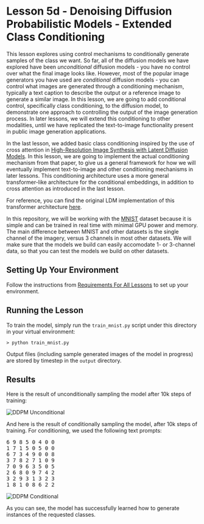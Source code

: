# Lesson 5d - Denoising Diffusion Probabilistic Models - Extended Class Conditioning

This lesson explores using control mechanisms to conditionally generate samples of the class we want. So far, all of the diffusion models we have explored have been *unconditional* diffusion models - you have no control over what the final image looks like. However, most of the popular image generators you have used are *conditional* diffusion models - you can control what images are generated through a conditioning mechanism, typically a text caption to describe the output or a reference image to generate a similar image. In this lesson, we are going to add conditional control, specifically class conditioning, to the diffusion model, to demonstrate one approach to controlling the output of the image generation process. In later lessons, we will extend this conditioning to other modalities, until we have replicated the text-to-image functionality present in public image generation applications. 

In the last lesson, we added basic class conditioning inspired by the use of cross attention in [High-Resolution Image Synthesis with Latent Diffusion Models](https://arxiv.org/abs/2112.10752). In this lesson, we are going to implement the actual conditioning mechanism from that paper, to give us a general framework for how we will eventually implement text-to-image and other conditioning mechanisms in later lessons. This conditioning architecture uses a more general transformer-like architecture for the conditional embeddings, in addition to cross attention as introduced in the last lesson.

For reference, you can find the original LDM implementation of this transformer architecture [here](https://github.com/CompVis/latent-diffusion/blob/main/ldm/modules/attention.py#L218).

In this repository, we will be working with the [MNIST](https://en.wikipedia.org/wiki/MNIST_database) dataset because it is simple and can be trained in real time with minimal GPU power and memory. The main difference between MNIST and other datasets is the single channel of the imagery, versus 3 channels in most other datasets. We will make sure that the models we build can easily accomodate 1- or 3-channel data, so that you can test the models we build on other datasets.

## Setting Up Your Environment

Follow the instructions from [Requirements For All Lessons](https://github.com/swookey-thinky/mindiffusion?tab=readme-ov-file#requirements-for-all-lessons) to set up your environment.

## Running the Lesson

To train the model, simply run the `train_mnist.py` script under this directory in your virtual environment:

```
> python train_mnist.py
```

Output files (including sample generated images of the model in progress) are stored by timestep in the `output` directory.

## Results

Here is the result of unconditionally sampling the model after 10k steps of training:

![DDPM Unconditional](https://drive.google.com/uc?export=view&id=1n8giUQ0SRZag95PqSBa18XSqgAsrF5qS)

And here is the result of conditionally sampling the model, after 10k steps of training. For conditioning,
we used the following text prompts:
<pre>
6 9 8 5 0 4 0 0 
1 7 1 5 0 5 0 0 
6 7 3 4 9 0 0 8 
3 7 8 2 7 1 0 9 
7 0 9 6 3 5 0 5 
2 6 8 0 9 7 4 2 
3 2 9 3 1 3 2 3 
1 8 1 0 8 6 2 2 
</pre>

![DDPM Conditional](https://drive.google.com/uc?export=view&id=15bJL6Z7wNLsG2n7253PHfEEy7bUqFc9X)

As you can see, the model has successfully learned how to generate instances of the requested classes.
